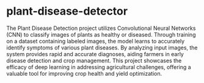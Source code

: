 # plant-disease-detector
The Plant Disease Detection project utilizes Convolutional Neural Networks (CNN) to classify images of plants as healthy or diseased. Through training on a dataset containing labeled images, the model learns to accurately identify symptoms of various plant diseases. By analyzing input images, the system provides rapid and accurate diagnoses, aiding farmers in early disease detection and crop management. This project showcases the efficacy of deep learning in addressing agricultural challenges, offering a valuable tool for improving crop health and yield optimization.
